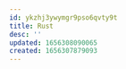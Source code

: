 ```yaml
---
id: ykzhj3ywymgr9pso6qvty9t
title: Rust
desc: ''
updated: 1656308090065
created: 1656307879093
---
```


